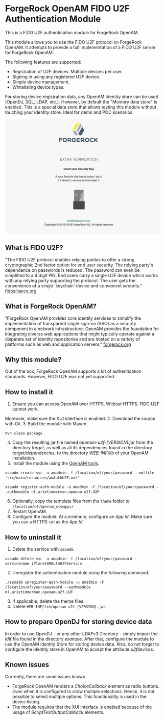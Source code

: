 
# ForgeRock OpenAM FIDO U2F Authentication Module

This is a FIDO U2F authentication module for ForgeRock OpenAM.

This module allows you to use the FIDO U2F protocol on ForgeRock OpenAM.
It attempts to provide a full implementation of a FIDO U2F server for ForgeRock OpenAM.

The following features are supported:

* Registration of U2F devices. Multiple devices per user.
* Signing in using any registered U2F device.
* Simple device management.
* Whitelisting device types.

For storing device registration data, any OpenAM identity store can be used (OpenDJ, SQL, LDAP, etc.). However, by default the "Memory data store" is enabled. This is a special data store that allows testing this module without touching your identity store. Ideal for demo and POC scenarios.   

![A screenshot of the OpenAM FIDO U2F module in action](Screenshot.png "Screenshot of the module")

## What is FIDO U2F? 
> 
"The FIDO U2F protocol enables relying parties to offer a strong cryptographic 2nd factor option for end user security. The relying party's dependence on passwords is reduced. The password can even be simplified to a 4 digit PIN. End users carry a single U2F device which works with any relying party supporting the protocol. The user gets the convenience of a single 'keychain' device and convenient security."
[fidoalliance.org](https://fidoalliance.org "")

## What is ForgeRock OpenAM?
> 
"ForgeRock OpenAM provides core identity services to simplify the implementation of transparent single sign-on (SSO) as a security component in a network infrastructure. OpenAM provides the foundation for integrating diverse web applications that might typically operate against a disparate set of identity repositories and are hosted on a variety of platforms such as web and application servers."
[forgerock.org](https://forgerock.org "")

## Why this module?

Out of the box, ForgeRock OpenAM supports a lot of authentication standards. However, FIDO U2F was not yet supported.

## How to install it

1.  Ensure you can access OpenAM over HTTPS. Without HTTPS, FIDO U2F cannot work.
  
  Moreover, make sure the XUI interface is enabled.
2.  Download the source with Git.
3.  Build the module with Maven.
  
  ```
  mvn clean package
  ```
  
4.  Copy the resulting jar file named *openam-u2f-[VERSION].jar* from the directory *target*, as well as all its dependencies found in the directory *target/dependencies*, to the  directory *WEB-INF/lib* of your OpenAM installation.
5.   Install the module using the [OpenAM tools](https://backstage.forgerock.com/#!/docs/openam/12.0.0/install-guide/chap-install-tools "OpenAM tools").
  
  ```
  ssoadm create-svc -u amadmin -f /location/of/your/password --xmlfile 'src/main/resources/amAuthU2F.xml'
  ```
  
  ```
  ssoadm register-auth-module -u amadmin -f /location/of/your/password --authmodule nl.arietimmerman.openam.u2f.U2F
  ```
  
6. Optionally, copy the template files from the `theme` folder to `/location/of/openam_webapps/`
7. Restart OpenAM.
8. Configure the module. At a minimum, configure an *App Id*. Make sure you use a HTTPS-url as the *App Id*.	

## How to uninstall it

1. Delete the service with `ssoadm`.

  ``` 
  ssoadm delete-svc -u amadmin -f /location/of/your/password --servicename iPlanetAMAuthU2FService
  ```
  
2. Unregister the authentication module using the following command.
   
  ```
  ./ssoadm unregister-auth-module -u amadmin -f /location/of/your/password --authmodule nl.arietimmerman.openam.u2f.U2F
  ```
  
3. If applicable, delete the theme files.
4. Delete `WEB-INF/lib/openam-u2f-[VERSION].jar`.

## How to prepare OpenDJ for storing device data

In order to use OpenDJ - or any other LDAPv3 Directory - simply import the *ldif* file found in the directory *example*.
After that, configure the module to use the OpenAM Identity Store for storing device data.
Also, do not forget to configure the identity store in OpenAM to accept the attribute *u2fdevices*.

## Known issues

Currently, there are some issues known.

*   ForgeRock OpenAM renders a *ChoiceCallback* element as radio buttons. Even when it is configured to allow multiple selections. Hence, it is not possible to select multiple options. This functionality is used in the device listing.
*   The module requires that the XUI interface is enabled because of the usage of *ScriptTextOutputCallback* elements.
